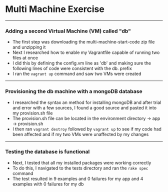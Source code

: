 # Multi Machine Exercise
---

### Adding a second Virtual Machine (VM) called "db"
* The first step was downloading the multi-machine-start-code zip file and unzipping it
* Next I researched how to enable my Vagrantfile capable of running two files at once
* I did this by defining the config.vm line as 'db' and making sure the following lines of code were consistent with the db. prefix
* I ran the ```vagrant up``` command and saw two VMs were created 
---
### Provisioning the db machine with a mongoDB database
* I researched the syntax an method for installing mongoDB and after trial and error with a few sources, I found a good source and pasted it into my provision.sh file
* The provision.sh file can be located in the environment directory -> app -> provision.sh
* I then ran ```vagrant destroy``` followed by ```vagrant up``` to see if my code had been affected and if my two VMs were unaffected by my changes
---
### Testing the database is functional
* Next, I tested  that all my installed packages were working correctly
* To do this, I navigated to the tests directory and ran the ```rake spec``` command
* The test resulted in 9 examples and 0 failures for my app and 4 examples with 0 failures for my db

